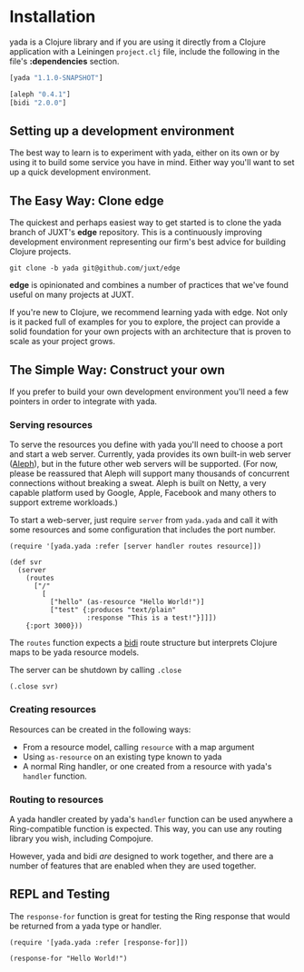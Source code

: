 # Installation

yada is a Clojure library and if you are using it directly from a
Clojure application with a Leiningen `project.clj` file, include the
following in the file's __:dependencies__ section.

```clojure
[yada "1.1.0-SNAPSHOT"]

[aleph "0.4.1"]
[bidi "2.0.0"]
```

## Setting up a development environment

The best way to learn is to experiment with yada, either on its own or by using it to build some service you have in mind. Either way you'll want to set up a quick development environment.

## The Easy Way: Clone edge

The quickest and perhaps easiest way to get started is to clone the yada branch of JUXT's __edge__ repository. This is a continuously improving development environment representing our firm's best advice for building Clojure projects.

    git clone -b yada git@github.com/juxt/edge

__edge__ is opinionated and combines a number of practices that we've found useful on many projects at JUXT.

If you're new to Clojure, we recommend learning yada with edge. Not only is it packed full of examples for you to explore, the project can provide a solid foundation for your own projects with an architecture that is proven to scale as your project grows.

## The Simple Way: Construct your own

If you prefer to build your own development environment you'll need a few pointers in order to integrate with yada.

### Serving resources

To serve the resources you define with yada you'll need to choose a port and start a web server. Currently, yada provides its own built-in web server ([Aleph](https://github.com/ztellman/aleph)), but in the future other web servers will be supported. (For now, please be reassured that Aleph will support many thousands of concurrent connections without breaking a sweat. Aleph is built on Netty, a very capable platform used by Google, Apple, Facebook and many others to support extreme workloads.)

To start a web-server, just require `server` from `yada.yada` and call it with some resources and some configuration that includes the port number.

    (require '[yada.yada :refer [server handler routes resource]])

    (def svr
      (server
        (routes
          ["/"
            [
              ["hello" (as-resource "Hello World!")]
              ["test" {:produces "text/plain"
                       :response "This is a test!"}]]])
        {:port 3000}))

The `routes` function expects a [bidi](https://github.com/juxt/bidi) route structure but interprets Clojure maps to be yada resource models.

The server can be shutdown by calling `.close`

    (.close svr)

### Creating resources

Resources can be created in the following ways:

- From a resource model, calling `resource` with a map argument
- Using `as-resource` on an existing type known to yada
- A normal Ring handler, or one created from a resource with yada's `handler` function.

### Routing to resources

A yada handler created by yada's `handler` function can be used anywhere a Ring-compatible function is expected. This way, you can use any routing library you wish, including Compojure.

However, yada and bidi _are_ designed to work together, and there are a number of features that are enabled when they are used together.

## REPL and Testing

The `response-for` function is great for testing the Ring response that would be returned from a yada type or handler.

    (require '[yada.yada :refer [response-for]])

    (response-for "Hello World!")
